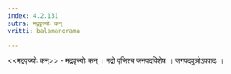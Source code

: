 ```yaml
---
index: 4.2.131
sutra: मद्रवृज्योः कन्
vritti: balamanorama

---
```

<<मद्रवृज्योः कन्>> - मद्रवृज्योः कन् । मद्रो वृजिश्च जनपदविशेषः । जगपदवुञोऽपवादः । 
